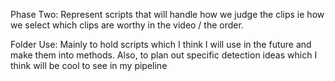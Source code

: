 Phase Two:
Represent scripts that will handle how we judge the clips ie how we select which clips are worthy in the video / the order.

Folder Use:
Mainly to hold scripts which I think I will use in the future and make them into methods.
Also, to plan out specific detection ideas which I think will be cool to see in my pipeline






